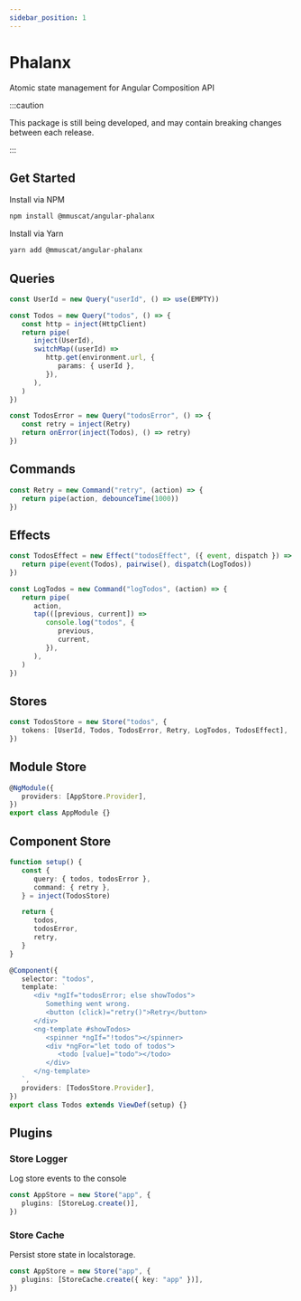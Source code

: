 ```yaml
---
sidebar_position: 1
---
```


# Phalanx

Atomic state management for Angular Composition API

:::caution

This package is still being developed, and may contain breaking changes between each release.

:::

## Get Started

Install via NPM

```bash
npm install @mmuscat/angular-phalanx
```

Install via Yarn

```bash
yarn add @mmuscat/angular-phalanx
```

## Queries

```ts
const UserId = new Query("userId", () => use(EMPTY))

const Todos = new Query("todos", () => {
   const http = inject(HttpClient)
   return pipe(
      inject(UserId),
      switchMap((userId) =>
         http.get(environment.url, {
            params: { userId },
         }),
      ),
   )
})

const TodosError = new Query("todosError", () => {
   const retry = inject(Retry)
   return onError(inject(Todos), () => retry)
})
```

## Commands

```ts
const Retry = new Command("retry", (action) => {
   return pipe(action, debounceTime(1000))
})
```

## Effects

```ts
const TodosEffect = new Effect("todosEffect", ({ event, dispatch }) => {
   return pipe(event(Todos), pairwise(), dispatch(LogTodos))
})

const LogTodos = new Command("logTodos", (action) => {
   return pipe(
      action,
      tap(([previous, current]) =>
         console.log("todos", {
            previous,
            current,
         }),
      ),
   )
})
```

## Stores

```ts
const TodosStore = new Store("todos", {
   tokens: [UserId, Todos, TodosError, Retry, LogTodos, TodosEffect],
})
```

## Module Store

```ts
@NgModule({
   providers: [AppStore.Provider],
})
export class AppModule {}
```

## Component Store

```ts
function setup() {
   const {
      query: { todos, todosError },
      command: { retry },
   } = inject(TodosStore)

   return {
      todos,
      todosError,
      retry,
   }
}

@Component({
   selector: "todos",
   template: `
      <div *ngIf="todosError; else showTodos">
         Something went wrong.
         <button (click)="retry()">Retry</button>
      </div>
      <ng-template #showTodos>
         <spinner *ngIf="!todos"></spinner>
         <div *ngFor="let todo of todos">
            <todo [value]="todo"></todo>
         </div>
      </ng-template>
   `,
   providers: [TodosStore.Provider],
})
export class Todos extends ViewDef(setup) {}
```

## Plugins

### Store Logger

Log store events to the console

```ts
const AppStore = new Store("app", {
   plugins: [StoreLog.create()],
})
```

### Store Cache

Persist store state in localstorage.

```ts
const AppStore = new Store("app", {
   plugins: [StoreCache.create({ key: "app" })],
})
```
